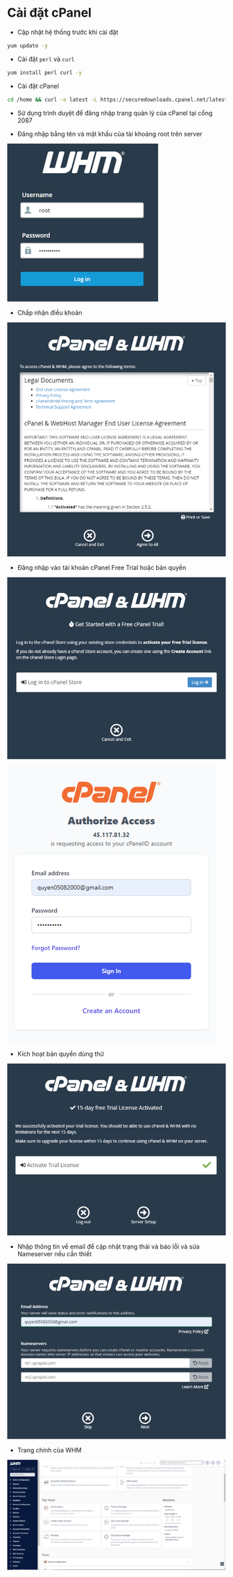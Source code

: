 # Cài đặt cPanel
- Cập nhật hệ thống trước khi cài đặt
```sh
yum update -y
```

- Cài đặt ```perl``` và ```curl```
```sh
yum install perl curl -y
```

- Cài đặt cPanel
```sh
cd /home && curl -o latest -L https://securedownloads.cpanel.net/latest && sh latest
```

- Sử dụng trình duyệt để đăng nhập trang quản lý của cPanel tại cổng 2087

- Đăng nhập bằng tên và mật khẩu của tài khoảng root trên server

![image](./image/cPanel%201.png)

- Chấp nhận điều khoản

![image](./image/cPanel%202.png)

- Đăng nhập vào tài khoản cPanel Free Trial hoặc bản quyền

![image](./image/cPanel%203.png)

![image](./image/cPanel%204.png)

- Kích hoạt bản quyền dùng thử

![image](./image/cPanel%205.png)

- Nhập thông tin về email để cập nhật trạng thái và báo lỗi và sửa Nameserver nếu cần thiết

![image](./image/cPanel%206.png)

- Trang chính của WHM

![image](./image/cPanel%207.png)